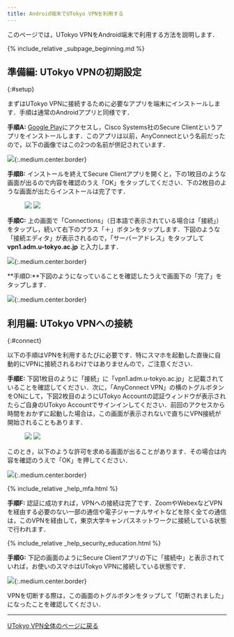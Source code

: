 ```yaml
---
title: Android端末でUTokyo VPNを利用する 
---
```


このページでは，UTokyo VPNをAndroid端末で利用する方法を説明します．

{% include_relative _subpage_beginning.md %}

## 準備編: UTokyo VPNの初期設定
{:#setup}

まずはUTokyo VPNに接続するために必要なアプリを端末にインストールします．手順は通常のAndroidアプリと同様です．

**手順A:** [Google Play](https://play.google.com/store/apps/details?id=com.cisco.anyconnect.vpn.android.avf)にアクセスし，Cisco Systems社のSecure Clientというアプリをインストールします．このアプリは以前，AnyConnectという名前だったので，以下の画像ではこの2つの名前が併記されています．

![](img/android01-play-store.png){:.medium.center.border}

**手順B:** インストールを終えてSecure Clientアプリを開くと，下の1枚目のような画面が出るので内容を確認のうえ「OK」をタップしてください．下の2枚目のような画面が出たらインストールは完了です．

<figure class="gallery">
  <img src="img/android02-install-1.png" class="border">
  <img src="img/android03-install-2.png" class="border">
</figure>

**手順C:** 上の画面で「Connections」（日本語で表示されている場合は「接続」）をタップし，続いて右下のプラス「＋」ボタンをタップします．下図のような「接続エディタ」が表示されるので，「サーバーアドレス」をタップして **vpn1.adm.u-tokyo.ac.jp** と入力します．

![](img/android04-connect-editor.png){:.medium.center.border}

**手順D:**下図のようになっていることを確認したうえで画面下の「完了」をタップします．

![](img/android05-connect-editing.png){:.medium.center.border}

## 利用編: UTokyo VPNへの接続
{:#connect}

以下の手順はVPNを利用するたびに必要です．特にスマホを起動した直後に自動的にVPNに接続されるわけではありませんので，ご注意ください．

**手順E:** 下図1枚目のように「接続」に「vpn1.adm.u-tokyo.ac.jp」と記載されていることを確認してください．次に，「AnyConnect VPN」の横のトグルボタンをONにして，下図2枚目のようにUTokyo Accountの認証ウィンドウが表示されたらご自身のUTokyo Accountでサインインしてください．前回のアクセスから時間をおかずに起動した場合は，この画面が表示されないで直ちにVPN接続が開始されることもあります．

<figure class="gallery">
  <img src="img/android06-home-finished-setting.png" class="border">
  <img src="img/android07-secure-client-authentication.png" class="border">
</figure>

このとき，以下のような許可を求める画面が出ることがあります．その場合は内容を確認のうえで「OK」を押してください．

![](img/android08-secure-client-verify-window.png){:.medium.center.border}

{% include_relative _help_mfa.html %}

**手順F:** 認証に成功すれば，VPNへの接続は完了です．ZoomやWebexなどVPNを経由する必要のない一部の通信や電子ジャーナルサイトなどを除く全ての通信は，このVPNを経由して，東京大学キャンパスネットワークに接続している状態で行われます．

{% include_relative _help_security_education.html %}

**手順G:** 下記の画面のようにSecure Clientアプリの下に「接続中」と表示されていれば，お使いのスマホはUTokyo VPNに接続している状態です．

![](img/android09-secure-client-connecting.png){:.medium.center.border}

VPNを切断する際は，この画面のトグルボタンをタップして「切断されました」になったことを確認してください．

---

[UTokyo VPN全体のページに戻る](.)
